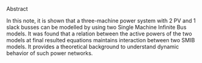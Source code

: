 Abstract

In this note, it is shown that a three-machine power system with 2 PV and 1 slack busses can be modelled by using two Single Machine Infinite Bus models. It was found that a relation between the active powers of the two models at final resulted equations maintains interaction between two SMIB models. It provides a theoretical background to understand dynamic behavior of such power networks.
